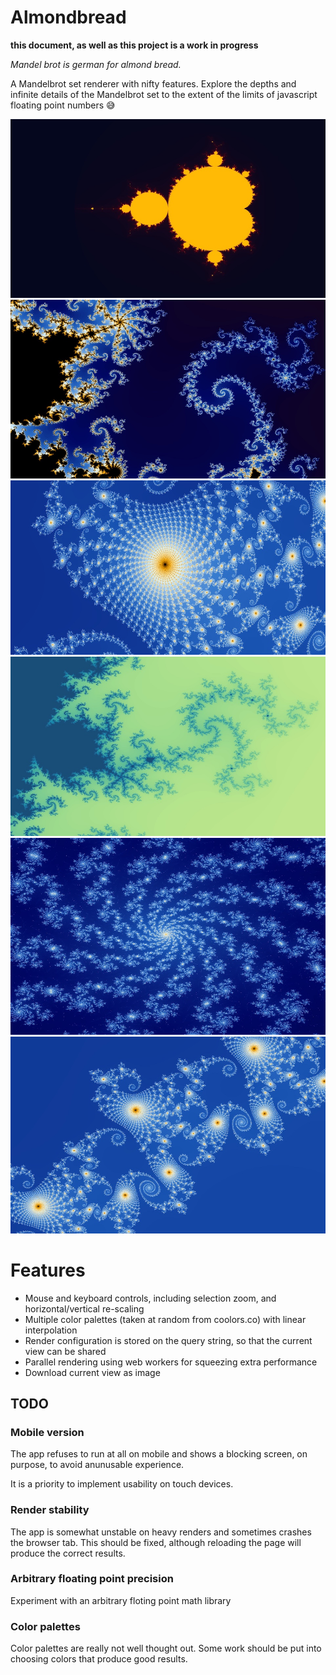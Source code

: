# Almondbread

**this document, as well as this project is a work in progress**

*Mandel brot is german for almond bread.*

A Mandelbrot set renderer with nifty features. Explore the depths and infinite details of the Mandelbrot set to the extent of the limits of javascript floating point numbers 😅


![](doc/1.jpeg)
![](doc/2.jpeg)
![](doc/3.jpeg)
![](doc/4.jpeg)
![](doc/5.jpeg)
![](doc/6.jpeg)

# Features
- Mouse and keyboard controls, including selection zoom, and horizontal/vertical re-scaling
- Multiple color palettes (taken at random from coolors.co) with linear interpolation
- Render configuration is stored on the query string, so that the current view can be shared
- Parallel rendering using web workers for squeezing extra performance
- Download current view as image

## TODO

### Mobile version

The app refuses to run at all on mobile and shows a blocking screen, on purpose, to avoid anunusable experience.

It is a priority to implement usability on touch devices.

### Render stability

The app is somewhat unstable on heavy renders and sometimes crashes the browser tab. This should be fixed, although reloading the page will produce the correct results.

### Arbitrary floating point precision

Experiment with an arbitrary floting point math library

### Color palettes

Color palettes are really not well thought out. Some work should be put into choosing colors that produce good results.
